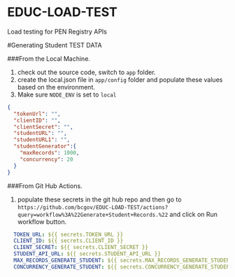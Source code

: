 # EDUC-LOAD-TEST
Load testing for PEN Registry APIs

#Generating Student TEST DATA

###From the Local Machine.
1. check out the source code, switch to `app` folder.
2. create the local.json file in `app/config` folder and populate these values based on the environment.
3. Make sure `NODE_ENV` is set to `local`
```json
{
  "tokenUrl": "",
  "clientID": "",
  "clientSecret": "",
  "studentURL": "",
  "studentURL1": "",
  "studentGenerator":{
    "maxRecords": 1000,
    "concurrency": 20
  }
} 
```

###From Git Hub Actions.
1. populate these secrets in the git hub repo and then go to
`https://github.com/bcgov/EDUC-LOAD-TEST/actions?query=workflow%3A%22Generate+Student+Records.%22` and click on Run workflow button.
```yaml
  TOKEN_URL: ${{ secrets.TOKEN_URL }}
  CLIENT_ID: ${{ secrets.CLIENT_ID }}
  CLIENT_SECRET: ${{ secrets.CLIENT_SECRET }}
  STUDENT_API_URL: ${{ secrets.STUDENT_API_URL }}
  MAX_RECORDS_GENERATE_STUDENT: ${{ secrets.MAX_RECORDS_GENERATE_STUDENT }}
  CONCURRENCY_GENERATE_STUDENT: ${{ secrets.CONCURRENCY_GENERATE_STUDENT }} 
```

